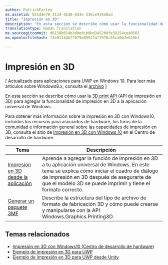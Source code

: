 ```yaml
---
author: PatrickFarley
ms.assetid: 551d4e70-312d-4b40-8d3e-336ce934e0ad
title: "Impresión en 3D"
description: "En esta sección se describe cómo usar la funcionalidad de impresión en 3D en la aplicación universal de Windows."
translationtype: Human Translation
ms.sourcegitcommit: d6158b654b3d9edcb9bd3a52b0fe58154ce40565
ms.openlocfilehash: f3e01344bf7879e8992f4f7976c65ca0b7e616b1

---
```

# Impresión en 3D

\[ Actualizado para aplicaciones para UWP en Windows 10. Para leer más artículos sobre Windows8.x, consulta el [archivo](http://go.microsoft.com/fwlink/p/?linkid=619132) \]

En esta sección se describe cómo usar la [3D print API](https://msdn.microsoft.com/library/windows/apps/windows.graphics.printing3d.aspx) (API de impresión en 3D) para agregar la funcionalidad de impresión en 3D a la aplicación universal de Windows.  

<!-- ![the 3D printing from Unity sample uses Windows 3D print APIs to facilitate the printing of a textured model asset from Unity software](images/unity-app-screenshot-002.png) -->

Para obtener más información sobre la impresión en 3D con Windows10, incluidos los recursos para asociados de hardware, los foros de la comunidad e información general sobre las capacidades de impresión en 3D, consulta el sitio de [impresión en 3D con Windows 10](https://developer.microsoft.com/windows/hardware/3d-print-support-windows-10) en el Centro de desarrollo de hardware.

| Tema | Descripción | 
|-------|-------------|
| [Impresión en 3D desde la aplicación](3d-print-from-app.md) | Aprende a agregar la función de impresión en 3D a tu aplicación universal de Windows. En este tema se explica cómo iniciar el cuadro de diálogo de impresión en 3D después de asegurarte de que el modelo 3D se puede imprimir y tiene el formato correcto. |
| [Generar un paquete 3MF](generate-3mf.md) | Describe la estructura del tipo de archivo de formato de fabricación 3D y cómo puede crearse y manipularse con la API Windows.Graphics.Printing3D. |

## Temas relacionados

* [Impresión en 3D con Windows10 (Centro de desarrollo de hardware)](https://developer.microsoft.com/windows/hardware/3d-print-support-windows-10)
* [Ejemplo de impresión en 3D para UWP](https://github.com/Microsoft/Windows-universal-samples/tree/master/Samples/3DPrinting)
* [Ejemplo de impresión en 3D para UWP desde Unity](https://github.com/Microsoft/Windows-universal-samples/tree/master/Samples/3DPrintingFromUnity)

 




<!--HONumber=Sep16_HO2-->


